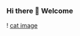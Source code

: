 ### Hi there 👋 Welcome

! [cat image](https://media.licdn.com/dms/image/D4D16AQHAgyau74UcBw/profile-displaybackgroundimage-shrink_350_1400/0/1695701196526?e=1708560000&v=beta&t=yj2FZT215IKQvYX5N97vbwOqlhWxWOFl0EOA5CSDrE8)

<!--
**ahmad2b/ahmad2b** is a ✨ _special_ ✨ repository because its `README.md` (this file) appears on your GitHub profile.

Here are some ideas to get you started:

- 🔭 I’m currently working on ...
- 🌱 I’m currently learning ...
- 👯 I’m looking to collaborate on ...
- 🤔 I’m looking for help with ...
- 💬 Ask me about ...
- 📫 How to reach me: ...
- 😄 Pronouns: ...
- ⚡ Fun fact: ...
-->
